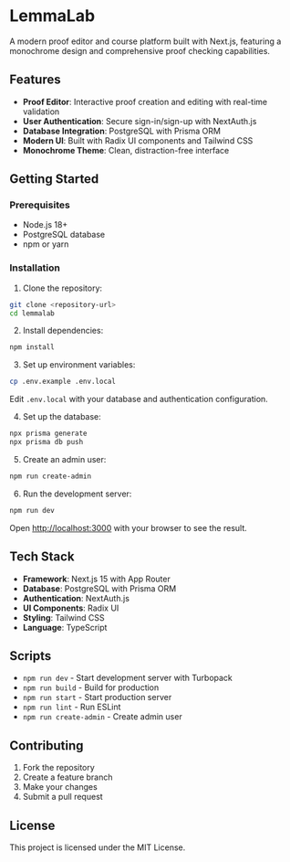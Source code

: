 # LemmaLab

A modern proof editor and course platform built with Next.js, featuring a monochrome design and comprehensive proof checking capabilities.

## Features

- **Proof Editor**: Interactive proof creation and editing with real-time validation
- **User Authentication**: Secure sign-in/sign-up with NextAuth.js
- **Database Integration**: PostgreSQL with Prisma ORM
- **Modern UI**: Built with Radix UI components and Tailwind CSS
- **Monochrome Theme**: Clean, distraction-free interface

## Getting Started

### Prerequisites

- Node.js 18+ 
- PostgreSQL database
- npm or yarn

### Installation

1. Clone the repository:
```bash
git clone <repository-url>
cd lemmalab
```

2. Install dependencies:
```bash
npm install
```

3. Set up environment variables:
```bash
cp .env.example .env.local
```

Edit `.env.local` with your database and authentication configuration.

4. Set up the database:
```bash
npx prisma generate
npx prisma db push
```

5. Create an admin user:
```bash
npm run create-admin
```

6. Run the development server:
```bash
npm run dev
```

Open [http://localhost:3000](http://localhost:3000) with your browser to see the result.

## Tech Stack

- **Framework**: Next.js 15 with App Router
- **Database**: PostgreSQL with Prisma ORM
- **Authentication**: NextAuth.js
- **UI Components**: Radix UI
- **Styling**: Tailwind CSS
- **Language**: TypeScript

## Scripts

- `npm run dev` - Start development server with Turbopack
- `npm run build` - Build for production
- `npm run start` - Start production server
- `npm run lint` - Run ESLint
- `npm run create-admin` - Create admin user

## Contributing

1. Fork the repository
2. Create a feature branch
3. Make your changes
4. Submit a pull request

## License

This project is licensed under the MIT License.
